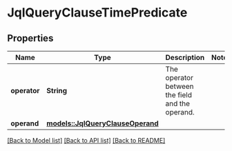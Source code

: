 # JqlQueryClauseTimePredicate

## Properties

Name | Type | Description | Notes
------------ | ------------- | ------------- | -------------
**operator** | **String** | The operator between the field and the operand. | 
**operand** | [**models::JqlQueryClauseOperand**](JqlQueryClauseOperand.md) |  | 

[[Back to Model list]](../README.md#documentation-for-models) [[Back to API list]](../README.md#documentation-for-api-endpoints) [[Back to README]](../README.md)


